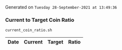 Generated on `Tuesday 28-September-2021 at 13:49:36`

### Current to Target Coin Ratio
`current_coin_ratio.sh`

Date|Current|Target|Ratio
---|---|---|---
